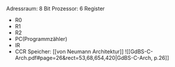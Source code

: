 Adressraum: 8 Bit
Prozessor: 6 Register
- R0
- R1
- R2
- PC(Programmzähler)
- IR
- CCR
Speicher: [[von Neumann Architektur]]
![[GdBS-C-Arch.pdf#page=26&rect=53,68,654,420|GdBS-C-Arch, p.26]]